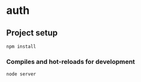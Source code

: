 # auth

## Project setup
```
npm install
```

### Compiles and hot-reloads for development
```
node server
```
